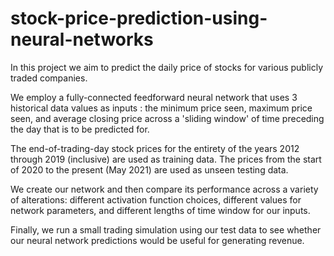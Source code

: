 # stock-price-prediction-using-neural-networks

In this project we aim to predict the daily price of stocks for various publicly traded companies.

We employ a fully-connected feedforward neural network that uses 3 historical data values as inputs : the minimum price seen, maximum price seen, and average closing price across a 'sliding window' of time preceding the day that is to be predicted for.

The end-of-trading-day stock prices for the entirety of the years 2012 through 2019 (inclusive) are used as training data. The prices from the start of 2020 to the present (May 2021) are used as unseen testing data.

We create our network and then compare its performance across a variety of alterations: different activation function choices, different values for network parameters, and different lengths of time window for our inputs.

Finally, we run a small trading simulation using our test data to see whether our neural network predictions would be useful for generating revenue.
